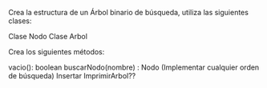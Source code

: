 Crea la estructura de un Árbol binario de búsqueda, utiliza las siguientes clases:​

Clase Nodo
Clase Arbol​

Crea los siguientes métodos​:

vacio(): boolean​
buscarNodo(nombre) : Nodo (Implementar cualquier orden de búsqueda)
Insertar
ImprimirArbol??